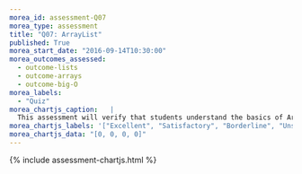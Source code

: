 ```yaml
---
morea_id: assessment-Q07
morea_type: assessment
title: "Q07: ArrayList"
published: True
morea_start_date: "2016-09-14T10:30:00"
morea_outcomes_assessed: 
  - outcome-lists
  - outcome-arrays
  - outcome-big-O
morea_labels: 
  - "Quiz"
morea_chartjs_caption:   |
  This assessment will verify that students understand the basics of ArrayList implementation of the List interface.
morea_chartjs_labels: '["Excellent", "Satisfactory", "Borderline", "Unsatisfactory"]'
morea_chartjs_data: "[0, 0, 0, 0]"
---
```


{%  include assessment-chartjs.html  %}